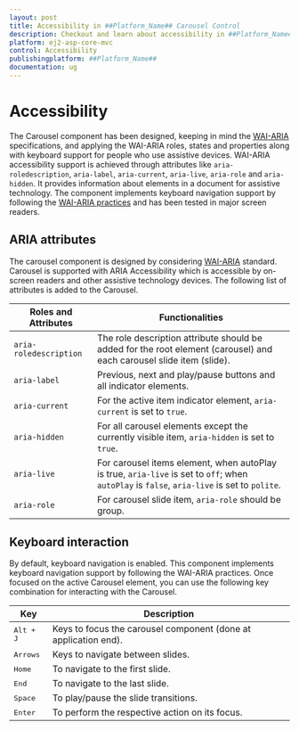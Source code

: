 ```yaml
---
layout: post
title: Accessibility in ##Platform_Name## Carousel Control
description: Checkout and learn about accessibility in ##Platform_Name## Carousel control of Syncfusion Essential JS 2 and more details.
platform: ej2-asp-core-mvc
control: Accessibility
publishingplatform: ##Platform_Name##
documentation: ug
---
```


# Accessibility

The Carousel component has been designed, keeping in mind the [WAI-ARIA](https://www.w3.org/TR/wai-aria-practices/) specifications, and applying the WAI-ARIA roles, states and properties along with keyboard support for people who use assistive devices. WAI-ARIA accessibility support is achieved through attributes like `aria-roledescription`, `aria-label`, `aria-current`, `aria-live`, `aria-role` and `aria-hidden`. It provides information about elements in a document for assistive technology. The component implements keyboard navigation support by following the [WAI-ARIA practices](https://www.w3.org/TR/wai-aria-practices/) and has been tested in major screen readers.

## ARIA attributes

The carousel component is designed by considering [WAI-ARIA](https://www.w3.org/TR/wai-aria-practices/) standard. Carousel is supported with ARIA Accessibility which is accessible by on-screen readers and other assistive technology devices. The following list of attributes is added to the Carousel.

| **Roles and Attributes** | **Functionalities**                                                                                                                         |
| ------------------------ | ------------------------------------------------------------------------------------------------------------------------------------------- |
| `aria-roledescription`   | The role description attribute should be added for the root element (carousel) and each carousel slide item (slide).                        |
| `aria-label`             | Previous, next and play/pause buttons and all indicator elements.                                                                           |
| `aria-current`           | For the active item indicator element, `aria-current` is set to `true`.                                                                     |
| `aria-hidden`            | For all carousel elements except the currently visible item, `aria-hidden` is set to `true`.                                                |
| `aria-live`              | For carousel items element, when autoPlay is true, `aria-live` is set to `off`; when `autoPlay` is `false`, `aria-live` is set to `polite`. |
| `aria-role`              | For carousel slide item, `aria-role` should be group.                                                                                       |

## Keyboard interaction

By default, keyboard navigation is enabled. This component implements keyboard navigation support by following the WAI-ARIA practices. Once focused on the active Carousel element, you can use the following key combination for interacting with the Carousel.

| Key                | Description                                                     |
| ------------------ | --------------------------------------------------------------- |
| <kbd>Alt + J</kbd> | Keys to focus the carousel component (done at application end). |
| <kbd>Arrows</kbd>  | Keys to navigate between slides.                                |
| <kbd>Home</kbd>    | To navigate to the first slide.                                 |
| <kbd>End</kbd>     | To navigate to the last slide.                                  |
| <kbd>Space</kbd>   | To play/pause the slide transitions.                            |
| <kbd>Enter</kbd>   | To perform the respective action on its focus.                  |
